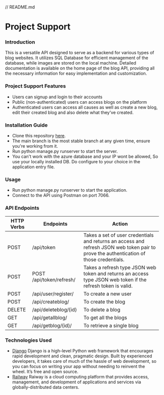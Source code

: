 // README.md
# Project Support
### Introduction
This is a versatile API designed to serve as a backend for various types of blog websites. It utilizes  SQL Database for efficient management of the database, while images are stored on the local machine. Detailed documentation is available on the home page of the blog API, providing all the necessary information for easy implementation and customization.
### Project Support Features
* Users can signup and login to their accounts
* Public (non-authenticated) users can access blogs on the platform
* Authenticated users can access all causes as well as create a new blog, edit their created blog and also delete what they've created.
### Installation Guide
* Clone this repository [here](https://github.com/blackdevelopa/ProjectSupport.git).
* The main branch is the most stable branch at any given time, ensure you're working from it.
* Run python manage.py runserver to start the server.
* You can't work with the azure database and your IP wont be allowed, So use your locally installed DB. Do configure to your choice in the application entry file.
### Usage
* Run python manage.py runserver to start the application.
* Connect to the API using Postman on port 7066.
### API Endpoints
| HTTP Verbs | Endpoints | Action |
| --- | --- | --- |
| POST | /api/token |Takes a set of user credentials and returns an access and refresh JSON web token pair to prove the authentication of those credentials.|
| POST | POST /api/token/refresh/ |Takes a refresh type JSON web token and returns an access type JSON web token if the refresh token is valid.|
| POST | /api/user/register/ | To create a new user |
| POST | /api/createblog/ | To create the blog |
| DELETE | /api/deleteblog/{id} | To delete  a blog |
| GET | /api/getallblog/| To get all the blogs |
| GET | /api/getblog/{id}/ | To retrieve a single blog |
### Technologies Used
* [Django](https://www.djangoproject.com/) Django is a high-level Python web framework that encourages rapid development and clean, pragmatic design. Built by experienced developers, it takes care of much of the hassle of web development, so you can focus on writing your app without needing to reinvent the wheel. It’s free and open source.
* [Railway](https://railway.app/) Raiway is a cloud computing platform that provides access, management, and development of applications and services via globally-distributed data centers.

